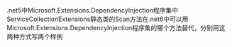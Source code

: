 .net5中Microsoft.Extensions.DependencyInjection程序集中ServiceCollectionExtensions静态类的Scan方法在.net6中可以用Microsoft.Extensions.DependencyInjection程序集的哪个方法替代，分别用这两种方式写两个样例